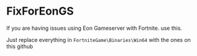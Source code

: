 # FixForEonGS
If you are having issues using Eon Gameserver with Fortnite. use this.

Just replace everything in `FortniteGame\Binaries\Win64` with the ones on this github
